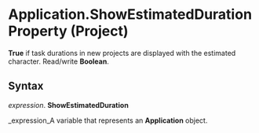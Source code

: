 
# Application.ShowEstimatedDuration Property (Project)

 **True** if task durations in new projects are displayed with the estimated character. Read/write **Boolean**.


## Syntax

 _expression_. **ShowEstimatedDuration**

 _expression_A variable that represents an  **Application** object.

